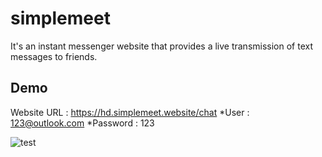 # simplemeet

It's an instant messenger website that provides a live transmission of text messages to friends.

## Demo

Website URL : https://hd.simplemeet.website/chat
*User : 123@outlook.com
*Password : 123

![test](https://user-images.githubusercontent.com/93437400/210403985-9515af54-e18e-4e3f-b613-829f60cc2584.gif)
